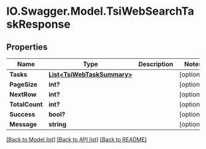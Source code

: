 # IO.Swagger.Model.TsiWebSearchTaskResponse
## Properties

Name | Type | Description | Notes
------------ | ------------- | ------------- | -------------
**Tasks** | [**List&lt;TsiWebTaskSummary&gt;**](TsiWebTaskSummary.md) |  | [optional] 
**PageSize** | **int?** |  | [optional] 
**NextRow** | **int?** |  | [optional] 
**TotalCount** | **int?** |  | [optional] 
**Success** | **bool?** |  | [optional] 
**Message** | **string** |  | [optional] 

[[Back to Model list]](../README.md#documentation-for-models) [[Back to API list]](../README.md#documentation-for-api-endpoints) [[Back to README]](../README.md)

